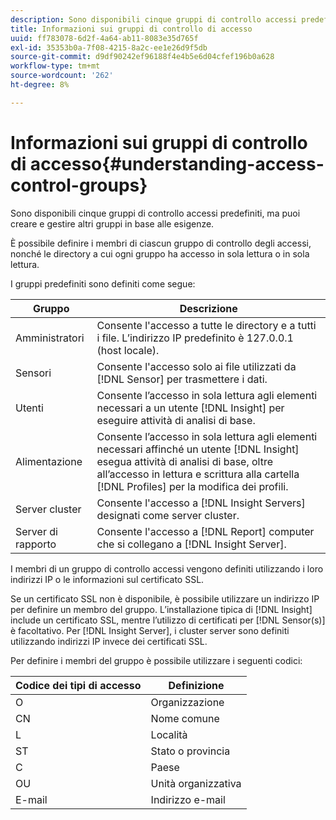 ```yaml
---
description: Sono disponibili cinque gruppi di controllo accessi predefiniti, ma puoi creare e gestire altri gruppi in base alle esigenze.
title: Informazioni sui gruppi di controllo di accesso
uuid: ff783078-6d2f-4a64-ab11-8083e35d765f
exl-id: 35353b0a-7f08-4215-8a2c-ee1e26d9f5db
source-git-commit: d9df90242ef96188f4e4b5e6d04cfef196b0a628
workflow-type: tm+mt
source-wordcount: '262'
ht-degree: 8%

---
```


# Informazioni sui gruppi di controllo di accesso{#understanding-access-control-groups}

Sono disponibili cinque gruppi di controllo accessi predefiniti, ma puoi creare e gestire altri gruppi in base alle esigenze.

È possibile definire i membri di ciascun gruppo di controllo degli accessi, nonché le directory a cui ogni gruppo ha accesso in sola lettura o in sola lettura.

I gruppi predefiniti sono definiti come segue:

| Gruppo | Descrizione |
|---|---|
| Amministratori | Consente l&#39;accesso a tutte le directory e a tutti i file. L’indirizzo IP predefinito è 127.0.0.1 (host locale). |
| Sensori | Consente l&#39;accesso solo ai file utilizzati da [!DNL Sensor] per trasmettere i dati. |
| Utenti | Consente l’accesso in sola lettura agli elementi necessari a un utente [!DNL Insight] per eseguire attività di analisi di base. |
| Alimentazione | Consente l’accesso in sola lettura agli elementi necessari affinché un utente [!DNL Insight] esegua attività di analisi di base, oltre all’accesso in lettura e scrittura alla cartella [!DNL Profiles] per la modifica dei profili. |
| Server cluster | Consente l&#39;accesso a [!DNL Insight Servers] designati come server cluster. |
| Server di rapporto | Consente l&#39;accesso a [!DNL Report] computer che si collegano a [!DNL Insight Server]. |

I membri di un gruppo di controllo accessi vengono definiti utilizzando i loro indirizzi IP o le informazioni sul certificato SSL.

Se un certificato SSL non è disponibile, è possibile utilizzare un indirizzo IP per definire un membro del gruppo. L’installazione tipica di [!DNL Insight] include un certificato SSL, mentre l’utilizzo di certificati per [!DNL Sensor(s)] è facoltativo. Per [!DNL Insight Server], i cluster server sono definiti utilizzando indirizzi IP invece dei certificati SSL.

Per definire i membri del gruppo è possibile utilizzare i seguenti codici:

| Codice dei tipi di accesso | Definizione |
|---|---|
| O | Organizzazione |
| CN | Nome comune |
| L | Località |
| ST | Stato o provincia |
| C | Paese |
| OU | Unità organizzativa |
| E-mail | Indirizzo e-mail |
